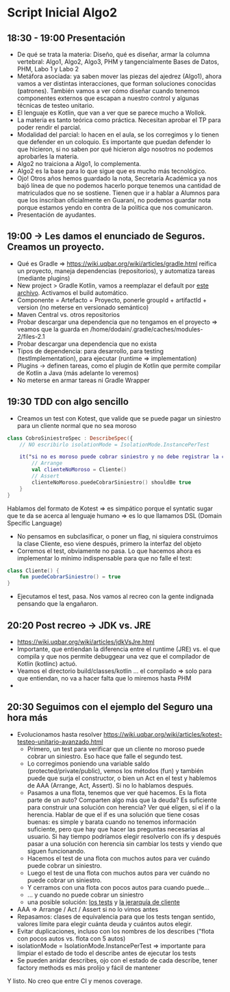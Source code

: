 # Script Inicial Algo2

## 18:30 - 19:00 Presentación

- De qué se trata la materia: Diseño, qué es diseñar, armar la columna vertebral: Algo1, Algo2, Algo3, PHM y tangencialmente Bases de Datos, PHM, Labo 1 y Labo 2
- Metáfora asociada: ya saben mover las piezas del ajedrez (Algo1), ahora vamos a ver distintas interacciones, que forman soluciones conocidas (patrones). También vamos a ver cómo diseñar cuando tenemos componentes externos que escapan a nuestro control y algunas técnicas de testeo unitario.
- El lenguaje es Kotlin, que van a ver que se parece mucho a Wollok.
- La materia es tanto teórica como práctica. Necesitan aprobar el TP para poder rendir el parcial.
- Modalidad del parcial: lo hacen en el aula, se los corregimos y lo tienen que defender en un coloquio. Es importante que puedan defender lo que hicieron, si no saben por qué hicieron algo nosotros no podemos aprobarles la materia.
- Algo2 no traiciona a Algo1, lo complementa.
- Algo2 es la base para lo que sigue que es mucho más tecnológico.
- Ojo! Otros años hemos guardado la nota, Secretaría Académica ya nos bajó línea de que no podemos hacerlo porque tenemos una cantidad de matriculados que no se sostiene. Tienen que ir a hablar a Alumnos para que los inscriban oficialmente en Guaraní, no podemos guardar nota porque estamos yendo en contra de la política que nos comunicaron.
- Presentación de ayudantes.

## 19:00 -> Les damos el enunciado de Seguros. Creamos un proyecto.

- Qué es Gradle => https://wiki.uqbar.org/wiki/articles/gradle.html
  reifica un proyecto, maneja dependencias (repositorios), y automatiza tareas (mediante plugins)
- New project > Gradle Kotlin, vamos a reemplazar el default por [este archivo](./clase1/build.gradle.kts). Activamos el build automático.
- Componente = Artefacto = Proyecto, ponerle groupId + artifactId + version (no meterse en versionado semántico)
- Maven Central vs. otros repositorios
- Probar descargar una dependencia que no tengamos en el proyecto => veamos que la guarda en /home/dodain/.gradle/caches/modules-2/files-2.1
- Probar descargar una dependencia que no exista
- Tipos de dependencia: para desarrollo, para testing (testImplementation), para ejecutar (runtime => implementation)
- Plugins -> definen tareas, como el plugin de Kotlin que permite compilar de Kotlin a Java (más adelante lo veremos)
- No meterse en armar tareas ni Gradle Wrapper

## 19:30 TDD con algo sencillo

- Creamos un test con Kotest, que valide que se puede pagar un siniestro para un cliente normal que no sea moroso

```kotlin
class CobroSiniestroSpec : DescribeSpec({
    // NO escribirlo isolationMode = IsolationMode.InstancePerTest

    it("si no es moroso puede cobrar siniestro y no debe registrar la consulta del libre deuda") {
        // Arrange
        val clienteNoMoroso = Cliente()
        // Assert
        clienteNoMoroso.puedeCobrarSiniestro() shouldBe true
    }
}
```

Hablamos del formato de Kotest => es simpático porque el syntatic sugar que te da se acerca al lenguaje humano => es lo que llamamos DSL (Domain Specific Language)

- No pensamos en subclasificar, o poner un flag, ni siquiera construimos la clase Cliente, eso viene después, primero la interfaz del objeto
- Corremos el test, obviamente no pasa. Lo que hacemos ahora es implementar lo mínimo indispensable para que no falle el test:

```kotlin
class Cliente() {
    fun puedeCobrarSiniestro() = true
}
```

- Ejecutamos el test, pasa. Nos vamos al recreo con la gente indignada pensando que la engañaron.

## 20:20 Post recreo -> JDK vs. JRE

- https://wiki.uqbar.org/wiki/articles/jdkVsJre.html
- Importante, que entiendan la diferencia entre el runtime (JRE) vs. el que compila y que nos permite debuggear una vez que el compilador de Kotlin (kotlinc) actuó.
- Veamos el directorio build/classes/kotlin ... el compilado => solo para que entiendan, no va a hacer falta que lo miremos hasta PHM
- 

## 20:30 Seguimos con el ejemplo del Seguro una hora más

- Evolucionamos hasta resolver https://wiki.uqbar.org/wiki/articles/kotest-testeo-unitario-avanzado.html
  - Primero, un test para verificar que un cliente no moroso puede cobrar un siniestro. Eso hace que falle el segundo test.
  - Lo corregimos poniendo una variable saldo (protected/private/public), vemos los métodos (fun) y también puede que surja el constructor, o bien un Act en el test y hablemos de AAA (Arrange, Act, Assert). Si no lo hablamos después.
  - Pasamos a una flota, tenemos que ver qué hacemos. Es la flota parte de un auto? Comparten algo más que la deuda? Es suficiente para construir una solución con herencia? Ver qué eligen, si el if o la herencia. Hablar de que el if es una solución que tiene cosas buenas: es simple y barata cuando no tenemos información suficiente, pero que hay que hacer las preguntas necesarias al usuario. Si hay tiempo podríamos elegir resolverlo con ifs y después pasar a una solución con herencia sin cambiar los tests y viendo que siguen funcionando.
  - Hacemos el test de una flota con muchos autos para ver cuándo puede cobrar un siniestro.
  - Luego el test de una flota con muchos autos para ver cuándo no puede cobrar un siniestro.
  - Y cerramos con una flota con pocos autos para cuando puede...
  - ... y cuando no puede cobrar un siniestro
  - una posible solución: [los tests](./clase1/CobroSiniestroSpec.kt) y [la jerarquía de cliente](./clase1/Cliente.kt)
- AAA => Arrange / Act / Assert si no lo vimos antes
- Repasamos: clases de equivalencia para que los tests tengan sentido, valores límite para elegir cuánta deuda y cuántos autos elegir.
- Evitar duplicaciones, incluso con los nombres de los describes ("flota con pocos autos vs. flota con 5 autos)
- isolationMode = IsolationMode.InstancePerTest => importante para limpiar el estado de todo el describe antes de ejecutar los tests
- Se pueden anidar describes, ojo con el estado de cada describe, tener factory methods es más prolijo y fácil de mantener

Y listo. No creo que entre CI y menos coverage.
